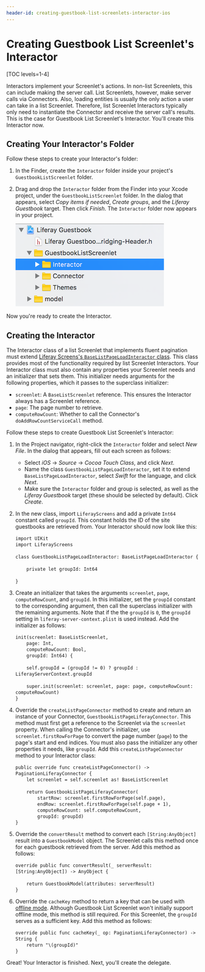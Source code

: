 ```yaml
---
header-id: creating-guestbook-list-screenlets-interactor-ios
---
```


# Creating Guestbook List Screenlet's Interactor

[TOC levels=1-4]

Interactors implement your Screenlet's actions. In non-list Screenlets, this can 
include making the server call. List Screenlets, however, make server calls via 
Connectors. Also, loading entities is usually the only action a user can take in 
a list Screenlet. Therefore, list Screenlet Interactors typically only need to 
instantiate the Connector and receive the server call's results. This is the 
case for Guestbook List Screenlet's Interactor. You'll create this Interactor 
now. 

## Creating Your Interactor's Folder

Follow these steps to create your Interactor's folder: 

1.  In the Finder, create the `Interactor` folder inside your project's 
    `GuestbookListScreenlet` folder. 

2.  Drag and drop the `Interactor` folder from the Finder into your Xcode 
    project, under the `GuestbookListScreenlet` folder. In the dialog that 
    appears, select *Copy items if needed*, *Create groups*, and the *Liferay 
    Guestbook* target. Then click *Finish*. The `Interactor` folder now appears 
    in your project. 

    ![Figure 1: The new `Interactor` folder should be inside the Screenlet's folder.](../../../images/ios-lp-interactor-folder.png)

Now you're ready to create the Interactor. 

## Creating the Interactor

The Interactor class of a list Screenlet that implements fluent pagination must 
extend 
[Liferay Screens's `BaseListPageLoadInteractor` class](https://github.com/liferay/liferay-screens/blob/master/ios/Framework/Core/Base/BaseListScreenlet/BaseListPageLoadInteractor.swift). 
This class provides most of the functionality required by list Screenlet 
Interactors. Your Interactor class must also contain any properties your 
Screenlet needs and an initializer that sets them. This initializer needs 
arguments for the following properties, which it passes to the superclass 
initializer: 

- `screenlet`: A `BaseListScreenlet` reference. This ensures the Interactor 
  always has a Screenlet reference. 
- `page`: The page number to retrieve. 
- `computeRowCount`: Whether to call the Connector's `doAddRowCountServiceCall` 
  method. 

Follow these steps to create Guestbook List Screenlet's Interactor: 

1.  In the Project navigator, right-click the `Interactor` folder and select 
    *New File*. In the dialog that appears, fill out each screen as follows: 

    - Select *iOS* &rarr; *Source* &rarr; *Cocoa Touch Class*, and click *Next*. 
    - Name the class `GuestbookListPageLoadInteractor`, set it to extend 
      `BaseListPageLoadInteractor`, select *Swift* for the language, and click 
      *Next*. 
    - Make sure the `Interactor` folder and group is selected, as well as the 
      *Liferay Guestbook* target (these should be selected by default). Click 
      *Create*. 

2.  In the new class, import `LiferayScreens` and add a private `Int64` constant 
    called `groupId`. This constant holds the ID of the site guestbooks are 
    retrieved from. Your Interactor should now look like this: 

        import UIKit
        import LiferayScreens

        class GuestbookListPageLoadInteractor: BaseListPageLoadInteractor {

            private let groupId: Int64

        }

3.  Create an initializer that takes the arguments `screenlet`, `page`, 
    `computeRowCount`, and `groupId`. In this initializer, set the `groupId` 
    constant to the corresponding argument, then call the superclass initializer 
    with the remaining arguments. Note that if the the `groupId` is `0`, the 
    `groupId` setting in `liferay-server-context.plist` is used instead. Add the 
    initializer as follows: 

        init(screenlet: BaseListScreenlet,
            page: Int,
            computeRowCount: Bool,
            groupId: Int64) {

            self.groupId = (groupId != 0) ? groupId : LiferayServerContext.groupId

            super.init(screenlet: screenlet, page: page, computeRowCount: computeRowCount)
        }

4.  Override the `createListPageConnector` method to create and return an 
    instance of your Connector, `GuestbookListPageLiferayConnector`. This method 
    must first get a reference to the Screenlet via the `screenlet` property. 
    When calling the Connector's initializer, use `screenlet.firstRowForPage` to 
    convert the page number (`page`) to the page's start and end indices. You 
    must also pass the initializer any other properties it needs, like 
    `groupId`. Add this `createListPageConnector` method to your Interactor 
    class: 

        public override func createListPageConnector() -> PaginationLiferayConnector {
            let screenlet = self.screenlet as! BaseListScreenlet

            return GuestbookListPageLiferayConnector(
                startRow: screenlet.firstRowForPage(self.page),
                endRow: screenlet.firstRowForPage(self.page + 1),
                computeRowCount: self.computeRowCount,
                groupId: groupId)
        }

5.  Override the `convertResult` method to convert each `[String:AnyObject]` 
    result into a `GuestbookModel` object. The Screenlet calls this method once 
    for each guestbook retrieved from the server. Add this method as follows: 

        override public func convertResult(_ serverResult: [String:AnyObject]) -> AnyObject {

            return GuestbookModel(attributes: serverResult)
        }

6.  Override the `cacheKey` method to return a key that can be used with 
    [offline mode](/docs/7-0/tutorials/-/knowledge_base/t/architecture-of-offline-mode-in-liferay-screens). 
    Although Guestbook List Screenlet won't initially support offline mode, this 
    method is still required. For this Screenlet, the `groupId` serves as a 
    sufficient key. Add this method as follows: 

        override public func cacheKey(_ op: PaginationLiferayConnector) -> String {
            return "\(groupId)"
        }

Great! Your Interactor is finished. Next, you'll create the delegate. 
